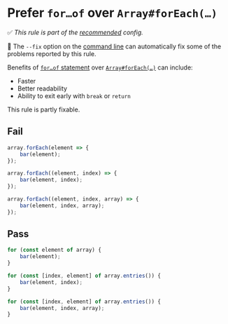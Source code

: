 # Prefer `for…of` over `Array#forEach(…)`

✅ *This rule is part of the [recommended](https://github.com/sindresorhus/eslint-plugin-unicorn#recommended-config) config.*

🔧 The `--fix` option on the [command line](https://eslint.org/docs/user-guide/command-line-interface#fixing-problems) can automatically fix some of the problems reported by this rule.

Benefits of [`for…of` statement](https://developer.mozilla.org/en-US/docs/Web/JavaScript/Reference/Statements/for...of) over [`Array#forEach(…)`](https://developer.mozilla.org/en-US/docs/Web/JavaScript/Reference/Global_Objects/Array/forEach) can include:

- Faster
- Better readability
- Ability to exit early with `break` or `return`

This rule is partly fixable.

## Fail

```js
array.forEach(element => {
	bar(element);
});
```

```js
array.forEach((element, index) => {
	bar(element, index);
});
```

```js
array.forEach((element, index, array) => {
	bar(element, index, array);
});
```

## Pass

```js
for (const element of array) {
	bar(element);
}
```

```js
for (const [index, element] of array.entries()) {
	bar(element, index);
}
```

```js
for (const [index, element] of array.entries()) {
	bar(element, index, array);
}
```

